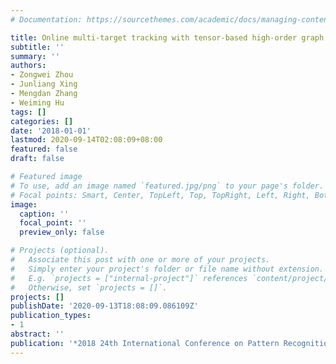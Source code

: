 ```yaml
---
# Documentation: https://sourcethemes.com/academic/docs/managing-content/

title: Online multi-target tracking with tensor-based high-order graph matching
subtitle: ''
summary: ''
authors:
- Zongwei Zhou
- Junliang Xing
- Mengdan Zhang
- Weiming Hu
tags: []
categories: []
date: '2018-01-01'
lastmod: 2020-09-14T02:08:09+08:00
featured: false
draft: false

# Featured image
# To use, add an image named `featured.jpg/png` to your page's folder.
# Focal points: Smart, Center, TopLeft, Top, TopRight, Left, Right, BottomLeft, Bottom, BottomRight.
image:
  caption: ''
  focal_point: ''
  preview_only: false

# Projects (optional).
#   Associate this post with one or more of your projects.
#   Simply enter your project's folder or file name without extension.
#   E.g. `projects = ["internal-project"]` references `content/project/deep-learning/index.md`.
#   Otherwise, set `projects = []`.
projects: []
publishDate: '2020-09-13T18:08:09.086109Z'
publication_types:
- 1
abstract: ''
publication: '*2018 24th International Conference on Pattern Recognition (ICPR)*'
---
```


